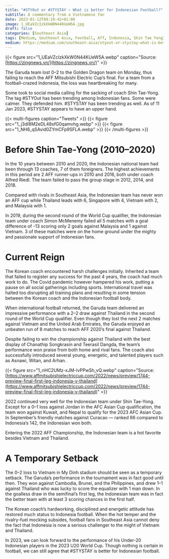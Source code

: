 ```yaml
---
title: "#STYOut or #STYSTAY — What is better for Indonesian Football?"
subtitle: A commentary from a Vietnamese fan
date: 2023-01-12T09:19:42+01:00
image: 1_UEaVZcIzkXkW0N44KUeW5A.jpg
draft: false
categories: [Southeast Asia]
tags: [Medium, Southeast Asia, Football, Aff, Indonesia, Shin Tae Yong]
medium: https://medium.com/southeast-asia/styout-or-stystay-what-is-better-for-indonesian-football-65d17803c84
---
```


{{< figure src="1_UEaVZcIzkXkW0N44KUeW5A.webp" caption="Source: [https://zingnews.vn/](https://zingnews.vn/)" >}}


The Garuda team lost 0–2 to the Golden Dragon team on Monday, thus failing to reach the AFF Mitsubishi Electric Cup’s final. For a team from a football-crazed Indonesia, the loss was heartbreaking for many.

Some took to social media calling for the sacking of coach Shin Tae-Yong. The tag #STYOut has been trending among Indonesian fans. Some were calmer. They defended him. #STYSTAY has been trending as well. As of 11 Jan 2023, #STYSTAY appears to have an upper hand.

{{< multi-figures caption="Tweets" >}}
  {{< figure src="1_j3dI8M2eDL48sfG0qamvhg.webp" >}}
  {{< figure src="1_NH6_qSAvid0ZYmCFp9SFLA.webp" >}}
{{< /multi-figures >}}


# Before Shin Tae-Yong (2010–2020)

In the 10 years between 2010 and 2020, the Indonesian national team had been through 13 coaches, 7 of them foreigners. The highest achievements in this period are 2 AFF runner-ups in 2010 and 2016, both under coach Alfred Riedl. The team failed to pass the group stage in 2012, 2014, and 2018.

Compared with rivals in Southeast Asia, the Indonesian team has never won an AFF cup while Thailand leads with 6, Singapore with 4, Vietnam with 2, and Malaysia with 1.

In 2019, during the second round of the World Cup qualifier, the Indonesian team under coach Simon McMenemy failed all 5 matches with a goal difference of -13 scoring only 2 goals against Malaysia and 1 against Vietnam. 3 of these matches were on the home ground under the mighty and passionate support of Indonesian fans.

# Current Reign

The Korean coach encountered harsh challenges initially. Inherited a team that failed to register any success for the past 4 years, the coach had much work to do. The Covid pandemic however hampered his work, putting a pause on all social gatherings including sports. International travel was halted too disrupting all training plans and resulting in some tension between the Korean coach and the Indonesian football body.

When international football returned, the Garuda team delivered an impressive performance with a 2–2 draw against Thailand in the second round of the World Cup qualifier. Even though they lost the next 2 matches against Vietnam and the United Arab Emirates, the Garuda enjoyed an unbeaten run of 8 matches to reach AFF 2020’s final against Thailand.

Despite failing to win the championship against Thailand with the best display of Chanathip Songkrasin and Teerasil Dangda, the team’s performance won praise from both home and rival fans. The coach also successfully introduced several young, energetic, and talented players such as Asnawi, Witan, and Arhan.

{{< figure src="1_nHC2UMz-xJM-lvPPwSh_vQ.webp" caption="Source: [https://www.affmitsubishielectriccup.com/2022/news/preview/1744-preview-final-first-leg-indonesia-v-thailand](https://www.affmitsubishielectriccup.com/2022/news/preview/1744-preview-final-first-leg-indonesia-v-thailand)" >}}


2022 continued very well for the Indonesian team under Shin Tae-Yong. Except for a 0–1 loss against Jordan in the AFC Asian Cup qualification, the team won against Kuwait, and Nepal to qualify for the 2023 AFC Asian Cup. In September’s friendly matches against Curacao — ranked 86 compared to Indonesia’s 142, the Indonesian won both.

Entering the 2022 AFF Championship, the Indonesian team is a hot favorite besides Vietnam and Thailand.

# A Temporary Setback

The 0–2 loss to Vietnam in My Dinh stadium should be seen as a temporary setback. The Garuda’s performance in the tournament was in fact good until then. They won against Cambodia, Brunei, and the Philippines, and drew 1–1 against Thailand who was lucky to score the equalizer with 1 man down. In the goalless draw in the semifinal’s first leg, the Indonesian team was in fact the better team with at least 3 scoring chances in the first half.

The Korean coach’s hardworking, disciplined and energetic attitude has restored much status to Indonesia football. When the hot temper and the rivalry-fuel mocking subsides, football fans in Southeast Asia cannot deny the fact that Indonesia is now a serious challenger to the might of Vietnam and Thailand.

In 2023, we can look forward to the performance of his Under-20 Indonesian players in the 2023 U20 World Cup. Though nothing is certain in football, we can still agree that #STYSTAY is better for Indonesian football.
